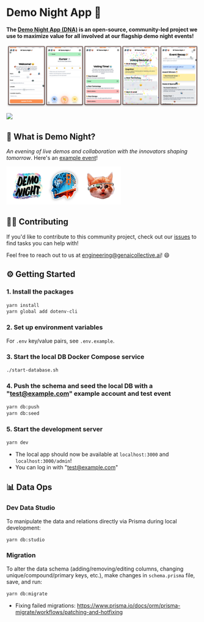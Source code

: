 # Demo Night App 🧬

**The [Demo Night App (DNA)](https://demos.genaicollective.ai) is an open-source, community-led project we use to maximize value for all involved at our flagship demo night events!**

![App Screenshots](./assets/App.png)

<a href="https://www.loom.com/share/20bb08ab431040cf878a8a654860efab">
  <img src="https://cdn.loom.com/sessions/thumbnails/20bb08ab431040cf878a8a654860efab-29f338a04a89eb3c-full-play.gif">
</a>

## 🚀 What is Demo Night?

_An evening of live demos and collaboration with the innovators shaping tomorrow_. Here's an [example event](https://lu.ma/demo-night)!

<img src="./assets/logos.png" width="300" alt="Logos">

## 🧑‍💻 Contributing

If you'd like to contribute to this community project, check out our [issues](https://github.com/GenAICollective/demo-night-app/issues) to find tasks you can help with!

Feel free to reach out to us at [engineering@genaicollective.ai](mailto:engineering@genaicollective.ai)! 😄

## ⚙️ Getting Started

### 1. Install the packages

```bash
yarn install
yarn global add dotenv-cli
```

### 2. Set up environment variables

For `.env` key/value pairs, see `.env.example`.

### 3. Start the local DB Docker Compose service

```bash
./start-database.sh
```

### 4. Push the schema and seed the local DB with a "<test@example.com>" example account and test event

```bash
yarn db:push
yarn db:seed
```

### 5. Start the development server

```bash
yarn dev
```

- The local app should now be available at `localhost:3000` and `localhost:3000/admin`!
- You can log in with "<test@example.com>"

## 📊 Data Ops

### Dev Data Studio

To manipulate the data and relations directly via Prisma during local development:

```bash
yarn db:studio
```

### Migration

To alter the data schema (adding/removing/editing columns, changing unique/compound/primary keys, etc.), make changes in `schema.prisma` file, save, and run:

```bash
yarn db:migrate
```

- Fixing failed migrations:
  <https://www.prisma.io/docs/orm/prisma-migrate/workflows/patching-and-hotfixing>
